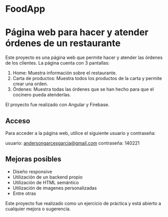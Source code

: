 # FoodApp

# Página web para hacer y atender órdenes de un restaurante

Este proyecto es una página web que permite hacer y atender las órdenes de los clientes. La página cuenta con 3 pantallas:

1. Home: Muestra información sobre el restaurante.
2. Carta de productos: Muestra todos los productos de la carta y permite crear una orden.
3. Órdenes: Muestra todas las órdenes que se han hecho para que el cocinero pueda atenderlas.

El proyecto fue realizado con Angular y Firebase.

## Acceso

Para acceder a la página web, utilice el siguiente usuario y contraseña:

usuario: andersongarcesgarcia@gmail.com
contraseña: 140221

## Mejoras posibles

- Diseño responsive
- Utilización de un backend propio
- Utilización de HTML semántico
- Utilización de imagenes personalizadas
- Entre otras

Este proyecto fue realizado como un ejercicio de práctica y está abierto a cualquier mejora o sugerencia.


